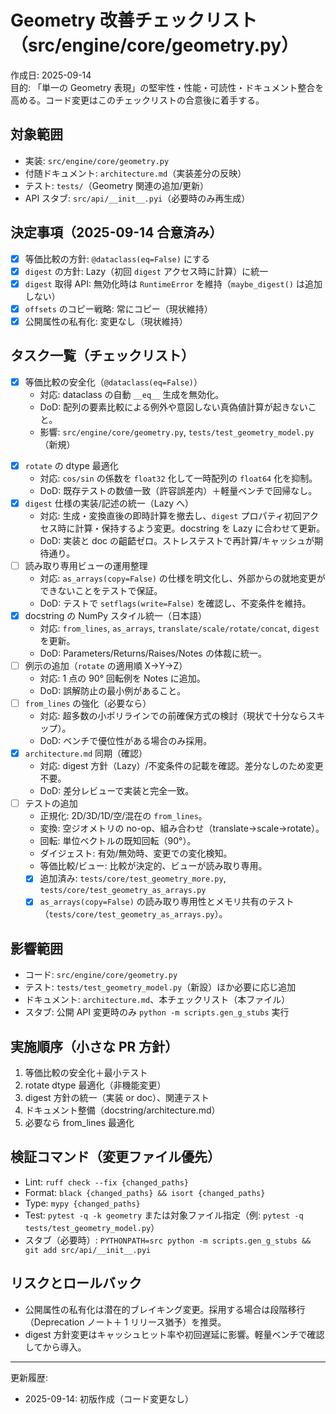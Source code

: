# Geometry 改善チェックリスト（src/engine/core/geometry.py）

作成日: 2025-09-14  
目的: 「単一の Geometry 表現」の堅牢性・性能・可読性・ドキュメント整合を高める。コード変更はこのチェックリストの合意後に着手する。

## 対象範囲

- 実装: `src/engine/core/geometry.py`
- 付随ドキュメント: `architecture.md`（実装差分の反映）
- テスト: `tests/`（Geometry 関連の追加/更新）
- API スタブ: `src/api/__init__.pyi`（必要時のみ再生成）

## 決定事項（2025-09-14 合意済み）

- [x] 等価比較の方針: `@dataclass(eq=False)` にする
- [x] `digest` の方針: Lazy（初回 `digest` アクセス時に計算）に統一
- [x] `digest` 取得 API: 無効化時は `RuntimeError` を維持（`maybe_digest()` は追加しない）
- [x] `offsets` のコピー戦略: 常にコピー（現状維持）
- [x] 公開属性の私有化: 変更なし（現状維持）

## タスク一覧（チェックリスト）

- [x] 等価比較の安全化（`@dataclass(eq=False)`）
  - 対応: dataclass の自動 `__eq__` 生成を無効化。
  - DoD: 配列の要素比較による例外や意図しない真偽値計算が起きないこと。
  - 影響: `src/engine/core/geometry.py`, `tests/test_geometry_model.py`（新規）
<!-- 見送り: ご要望によりストリクト検証モードは実装対象外 -->
- [x] `rotate` の dtype 最適化
  - 対応: `cos/sin` の係数を `float32` 化して一時配列の `float64` 化を抑制。
  - DoD: 既存テストの数値一致（許容誤差内）＋軽量ベンチで回帰なし。
- [x] `digest` 仕様の実装/記述の統一（Lazy へ）
  - 対応: 生成・変換直後の即時計算を撤去し、`digest` プロパティ初回アクセス時に計算・保持するよう変更。docstring を Lazy に合わせて更新。
  - DoD: 実装と doc の齟齬ゼロ。ストレステストで再計算/キャッシュが期待通り。
- [ ] 読み取り専用ビューの運用整理
  - 対応: `as_arrays(copy=False)` の仕様を明文化し、外部からの就地変更ができないことをテストで保証。
  - DoD: テストで `setflags(write=False)` を確認し、不変条件を維持。
- [x] docstring の NumPy スタイル統一（日本語）
  - 対応: `from_lines`, `as_arrays`, `translate/scale/rotate/concat`, `digest` を更新。
  - DoD: Parameters/Returns/Raises/Notes の体裁に統一。
- [ ] 例示の追加（`rotate` の適用順 X→Y→Z）
  - 対応: 1 点の 90° 回転例を Notes に追加。
  - DoD: 誤解防止の最小例があること。
- [ ] `from_lines` の強化（必要なら）
  - 対応: 超多数の小ポリラインでの前確保方式の検討（現状で十分ならスキップ）。
  - DoD: ベンチで優位性がある場合のみ採用。
- [x] `architecture.md` 同期（確認）
  - 対応: digest 方針（Lazy）/不変条件の記載を確認。差分なしのため変更不要。
  - DoD: 差分レビューで実装と完全一致。
- [ ] テストの追加
  - 正規化: 2D/3D/1D/空/混在の `from_lines`。
  - 変換: 空ジオメトリの no-op、組み合わせ（translate→scale→rotate）。
  - 回転: 単位ベクトルの既知回転（90°）。
  - ダイジェスト: 有効/無効時、変更での変化検知。
  - 等価比較/ビュー: 比較が決定的、ビューが読み取り専用。
  - [x] 追加済み: `tests/core/test_geometry_more.py`, `tests/core/test_geometry_as_arrays.py`
  - [x] `as_arrays(copy=False)` の読み取り専用性とメモリ共有のテスト（`tests/core/test_geometry_as_arrays.py`）。

## 影響範囲

- コード: `src/engine/core/geometry.py`
- テスト: `tests/test_geometry_model.py`（新設）ほか必要に応じ追加
- ドキュメント: `architecture.md`、本チェックリスト（本ファイル）
- スタブ: 公開 API 変更時のみ `python -m scripts.gen_g_stubs` 実行

## 実施順序（小さな PR 方針）

1. 等価比較の安全化＋最小テスト
2. rotate dtype 最適化（非機能変更）
3. digest 方針の統一（実装 or doc）、関連テスト
4. ドキュメント整備（docstring/architecture.md）
5. 必要なら from_lines 最適化

## 検証コマンド（変更ファイル優先）

- Lint: `ruff check --fix {changed_paths}`
- Format: `black {changed_paths} && isort {changed_paths}`
- Type: `mypy {changed_paths}`
- Test: `pytest -q -k geometry` または対象ファイル指定（例: `pytest -q tests/test_geometry_model.py`）
- スタブ（必要時）: `PYTHONPATH=src python -m scripts.gen_g_stubs && git add src/api/__init__.pyi`

## リスクとロールバック

- 公開属性の私有化は潜在的ブレイキング変更。採用する場合は段階移行（Deprecation ノート＋ 1 リリース猶予）を推奨。
- digest 方針変更はキャッシュヒット率や初回遅延に影響。軽量ベンチで確認してから導入。

---

更新履歴:

- 2025-09-14: 初版作成（コード変更なし）
